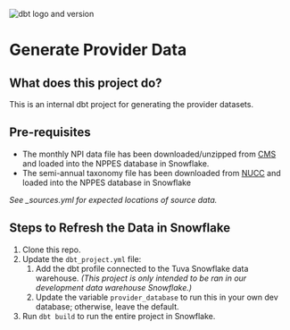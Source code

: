 ![dbt logo and version](https://img.shields.io/static/v1?logo=dbt&label=dbt-version&message=1.3.x&color=orange)

# Generate Provider Data

## What does this project do?

This is an internal dbt project for generating the provider datasets.

## Pre-requisites
  * The monthly NPI data file has been downloaded/unzipped from [CMS](https://download.cms.gov/nppes/NPI_Files.html)
    and loaded into the NPPES database in Snowflake.
  * The semi-annual taxonomy file has been downloaded from [NUCC](https://nucc.org/index.php/code-sets-mainmenu-41/provider-taxonomy-mainmenu-40/csv-mainmenu-57) 
    and loaded into the NPPES database in Snowflake

*See _sources.yml for expected locations of source data.*

## Steps to Refresh the Data in Snowflake
1. Clone this repo.
2. Update the `dbt_project.yml` file:
   1. Add the dbt profile connected to the Tuva Snowflake data warehouse. 
      *(This project is only intended to be ran in our development data warehouse Snowflake.)*
   2. Update the variable `provider_database` to run this in your own dev database; otherwise, leave the default.
3. Run `dbt build` to run the entire project in Snowflake.
